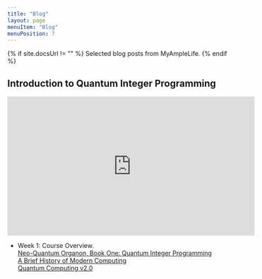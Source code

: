 ```yaml
---
title: "Blog"
layout: page
menuItem: "Blog"
menuPosition: 7
---
```

{% if site.docsUrl != "" %}
Selected blog posts from MyAmpleLife.
{% endif %}

## Introduction to Quantum Integer Programming
<iframe width="560" height="315" src="https://www.youtube.com/embed/JzVvVetnq6M?start=120" title="YouTube video player" frameborder="0" allow="accelerometer; autoplay; clipboard-write; encrypted-media; gyroscope; picture-in-picture" allowfullscreen></iframe>

- Week 1: Course Overview.<br> 
[Neo-Quantum Organon, Book One: Quantum Integer Programming](http://www.myamplelife.com/wp/2019/12/neo-quantum-organon-book-one-quantum-integer-programming-quip/) <br>
[A Brief History of Modern Computing](http://www.myamplelife.com/wp/2020/04/a-brief-history-of-modern-computing/)<br>
[Quantum Computing v2.0](http://www.myamplelife.com/wp/2020/09/quantum-computing-v2-0/)



<!-- - Week 2: Grobner Basis.<br> 
[Having Fun with Grobner Basis and Algebraic Geometry](http://www.myamplelife.com/wp/2018/10/grobner-basis/)

- Week 3: Ising Model.<br> 
[Integer Solutions and Ising Model](http://www.myamplelife.com/wp/2020/01/integer-solutions-and-ising-model/)

- Week 4: Graver Augmented Multiseed Algorithm.<br> 
[Hybrid Quantum Classical Algorithms](http://www.myamplelife.com/wp/2019/02/hybrid-quantum-classical-algorithms/)<br>
[GAMA: A Quantum-inspired Classical Algorithm](http://www.myamplelife.com/wp/2019/06/gama-a-quantum-inspired-classical-algorithm/)

- Week 5: Quantum Methods.<br> 
[Language of the Gods in the World of Men](http://www.myamplelife.com/wp/2019/06/the-language-of-the-gods-in-the-world-of-men/)

- Week 6: Unconventional Hardware.<br> 
[What would Picasso do?](http://www.myamplelife.com/wp/2020/06/what-would-picasso-do/)<br>
[Pocket Quantum Computers](http://www.myamplelife.com/wp/2020/09/pocket-quantum-computers/)

- Week 7: Applications.<br> 
[Mathematics of Cancer Genomics: A Ridiculously Short Introduction](http://www.myamplelife.com/wp/2019/07/mathematics-for-cancer-genomics-a-ridiculously-short-introduction/)<br>
[The Topology of Mutated Driver Pathways](http://www.myamplelife.com/wp/2019/06/the-topology-of-mutated-driver-pathways/)<br>
[TRTR: Tayur Reformulated Track Reconstruction](http://www.myamplelife.com/wp/2020/07/trtr-tayur-reformulated-track-reconstruction/) -->
